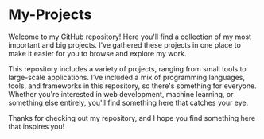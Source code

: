 # My-Projects
Welcome to my GitHub repository! Here you'll find a collection of my most important and big projects. I've gathered these projects in one place to make it easier for you to browse and explore my work.

This repository includes a variety of projects, ranging from small tools to large-scale applications. I've included a mix of programming languages, tools, and frameworks in this repository, so there's something for everyone. Whether you're interested in web development, machine learning, or something else entirely, you'll find something here that catches your eye.

Thanks for checking out my repository, and I hope you find something here that inspires you!
